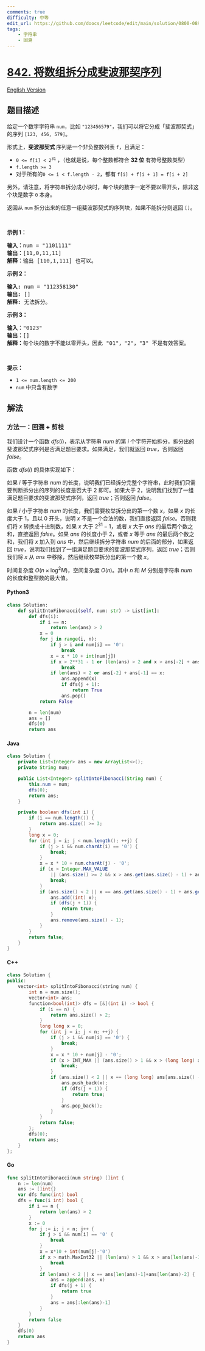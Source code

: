 ```yaml
---
comments: true
difficulty: 中等
edit_url: https://github.com/doocs/leetcode/edit/main/solution/0800-0899/0842.Split%20Array%20into%20Fibonacci%20Sequence/README.md
tags:
    - 字符串
    - 回溯
---
```


<!-- problem:start -->

# [842. 将数组拆分成斐波那契序列](https://leetcode.cn/problems/split-array-into-fibonacci-sequence)

[English Version](/solution/0800-0899/0842.Split%20Array%20into%20Fibonacci%20Sequence/README_EN.md)

## 题目描述

<!-- description:start -->

<p>给定一个数字字符串 <code>num</code>，比如 <code>"123456579"</code>，我们可以将它分成「斐波那契式」的序列 <code>[123, 456, 579]</code>。</p>

<p>形式上，<strong>斐波那契式&nbsp;</strong>序列是一个非负整数列表 <code>f</code>，且满足：</p>

<ul>
	<li><code>0 &lt;= f[i] &lt; 2<sup>31</sup></code>&nbsp;，（也就是说，每个整数都符合 <strong>32 位</strong>&nbsp;有符号整数类型）</li>
	<li><code>f.length &gt;= 3</code></li>
	<li>对于所有的<code>0 &lt;= i &lt; f.length - 2</code>，都有 <code>f[i] + f[i + 1] = f[i + 2]</code></li>
</ul>

<p>另外，请注意，将字符串拆分成小块时，每个块的数字一定不要以零开头，除非这个块是数字 <code>0</code> 本身。</p>

<p>返回从 <code>num</code> 拆分出来的任意一组斐波那契式的序列块，如果不能拆分则返回 <code>[]</code>。</p>

<p>&nbsp;</p>

<p><strong>示例 1：</strong></p>

<pre>
<strong>输入：</strong>num = "1101111"
<strong>输出：</strong>[11,0,11,11]
<strong>解释：</strong>输出 [110,1,111] 也可以。</pre>

<p><strong>示例 2：</strong></p>

<pre>
<strong>输入: </strong>num = "112358130"
<strong>输出: </strong>[]
<strong>解释: </strong>无法拆分。
</pre>

<p><strong>示例 3：</strong></p>

<pre>
<strong>输入：</strong>"0123"
<strong>输出：</strong>[]
<strong>解释：</strong>每个块的数字不能以零开头，因此 "01"，"2"，"3" 不是有效答案。
</pre>

<p>&nbsp;</p>

<p><strong>提示：</strong></p>

<ul>
	<li><code>1 &lt;= num.length &lt;= 200</code></li>
	<li><code>num</code>&nbsp;中只含有数字</li>
</ul>

<!-- description:end -->

## 解法

<!-- solution:start -->

### 方法一：回溯 + 剪枝

我们设计一个函数 $dfs(i)$，表示从字符串 $num$ 的第 $i$ 个字符开始拆分，拆分出的斐波那契式序列是否满足题目要求。如果满足，我们就返回 $true$，否则返回 $false$。

函数 $dfs(i)$ 的具体实现如下：

如果 $i$ 等于字符串 $num$ 的长度，说明我们已经拆分完整个字符串，此时我们只需要判断拆分出的序列的长度是否大于 $2$ 即可。如果大于 $2$，说明我们找到了一组满足题目要求的斐波那契式序列，返回 $true$；否则返回 $false$。

如果 $i$ 小于字符串 $num$ 的长度，我们需要枚举拆分出的第一个数 $x$，如果 $x$ 的长度大于 $1$，且以 $0$ 开头，说明 $x$ 不是一个合法的数，我们直接返回 $false$。否则我们将 $x$ 转换成十进制数，如果 $x$ 大于 $2^{31} - 1$，或者 $x$ 大于 $ans$ 的最后两个数之和，直接返回 $false$。如果 $ans$ 的长度小于 $2$，或者 $x$ 等于 $ans$ 的最后两个数之和，我们将 $x$ 加入到 $ans$ 中，然后继续拆分字符串 $num$ 的后面的部分，如果返回 $true$，说明我们找到了一组满足题目要求的斐波那契式序列，返回 $true$；否则我们将 $x$ 从 $ans$ 中移除，然后继续枚举拆分出的第一个数 $x$。

时间复杂度 $O(n \times \log^2 M)$，空间复杂度 $O(n)$。其中 $n$ 和 $M$ 分别是字符串 $num$ 的长度和整型数的最大值。

<!-- tabs:start -->

#### Python3

```python
class Solution:
    def splitIntoFibonacci(self, num: str) -> List[int]:
        def dfs(i):
            if i == n:
                return len(ans) > 2
            x = 0
            for j in range(i, n):
                if j > i and num[i] == '0':
                    break
                x = x * 10 + int(num[j])
                if x > 2**31 - 1 or (len(ans) > 2 and x > ans[-2] + ans[-1]):
                    break
                if len(ans) < 2 or ans[-2] + ans[-1] == x:
                    ans.append(x)
                    if dfs(j + 1):
                        return True
                    ans.pop()
            return False

        n = len(num)
        ans = []
        dfs(0)
        return ans
```

#### Java

```java
class Solution {
    private List<Integer> ans = new ArrayList<>();
    private String num;

    public List<Integer> splitIntoFibonacci(String num) {
        this.num = num;
        dfs(0);
        return ans;
    }

    private boolean dfs(int i) {
        if (i == num.length()) {
            return ans.size() >= 3;
        }
        long x = 0;
        for (int j = i; j < num.length(); ++j) {
            if (j > i && num.charAt(i) == '0') {
                break;
            }
            x = x * 10 + num.charAt(j) - '0';
            if (x > Integer.MAX_VALUE
                || (ans.size() >= 2 && x > ans.get(ans.size() - 1) + ans.get(ans.size() - 2))) {
                break;
            }
            if (ans.size() < 2 || x == ans.get(ans.size() - 1) + ans.get(ans.size() - 2)) {
                ans.add((int) x);
                if (dfs(j + 1)) {
                    return true;
                }
                ans.remove(ans.size() - 1);
            }
        }
        return false;
    }
}
```

#### C++

```cpp
class Solution {
public:
    vector<int> splitIntoFibonacci(string num) {
        int n = num.size();
        vector<int> ans;
        function<bool(int)> dfs = [&](int i) -> bool {
            if (i == n) {
                return ans.size() > 2;
            }
            long long x = 0;
            for (int j = i; j < n; ++j) {
                if (j > i && num[i] == '0') {
                    break;
                }
                x = x * 10 + num[j] - '0';
                if (x > INT_MAX || (ans.size() > 1 && x > (long long) ans[ans.size() - 1] + ans[ans.size() - 2])) {
                    break;
                }
                if (ans.size() < 2 || x == (long long) ans[ans.size() - 1] + ans[ans.size() - 2]) {
                    ans.push_back(x);
                    if (dfs(j + 1)) {
                        return true;
                    }
                    ans.pop_back();
                }
            }
            return false;
        };
        dfs(0);
        return ans;
    }
};
```

#### Go

```go
func splitIntoFibonacci(num string) []int {
	n := len(num)
	ans := []int{}
	var dfs func(int) bool
	dfs = func(i int) bool {
		if i == n {
			return len(ans) > 2
		}
		x := 0
		for j := i; j < n; j++ {
			if j > i && num[i] == '0' {
				break
			}
			x = x*10 + int(num[j]-'0')
			if x > math.MaxInt32 || (len(ans) > 1 && x > ans[len(ans)-1]+ans[len(ans)-2]) {
				break
			}
			if len(ans) < 2 || x == ans[len(ans)-1]+ans[len(ans)-2] {
				ans = append(ans, x)
				if dfs(j + 1) {
					return true
				}
				ans = ans[:len(ans)-1]
			}
		}
		return false
	}
	dfs(0)
	return ans
}
```

<!-- tabs:end -->

<!-- solution:end -->

<!-- problem:end -->
